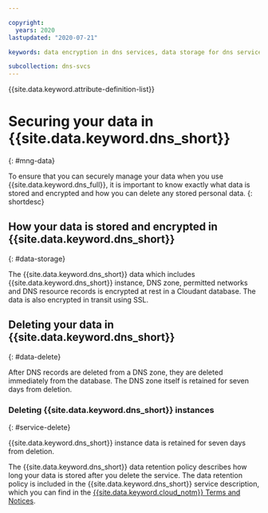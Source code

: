 ```yaml
---

copyright:
  years: 2020
lastupdated: "2020-07-21"

keywords: data encryption in dns services, data storage for dns services, bring your own keys for dns services, BYOK for dns services, key management for dns services, key encryption for dns services, personal data in dns services, data deletion for dns services, data in dns services, data security in dns services

subcollection: dns-svcs
---
```


{{site.data.keyword.attribute-definition-list}}

# Securing your data in {{site.data.keyword.dns_short}}
{: #mng-data}

To ensure that you can securely manage your data when you use {{site.data.keyword.dns_full}}, it is important to know exactly what data is stored and encrypted and how you can delete any stored personal data.
{: shortdesc}

## How your data is stored and encrypted in {{site.data.keyword.dns_short}}
{: #data-storage}

The {{site.data.keyword.dns_short}} data which includes {{site.data.keyword.dns_short}} instance, DNS zone, permitted networks and DNS resource records is encrypted at rest in a Cloudant database. The data is also encrypted in transit using SSL.

## Deleting your data in {{site.data.keyword.dns_short}}
{: #data-delete}

After DNS records are deleted from a DNS zone, they are deleted immediately from the database. The DNS zone itself is retained for seven days from deletion.

### Deleting {{site.data.keyword.dns_short}} instances
{: #service-delete}

{{site.data.keyword.dns_short}} instance data is retained for seven days from deletion.

The {{site.data.keyword.dns_short}} data retention policy describes how long your data is stored after you delete the service. The data retention policy is included in the {{site.data.keyword.dns_short}} service description, which you can find in the [{{site.data.keyword.cloud_notm}} Terms and Notices](/docs/overview?topic=overview-terms).
